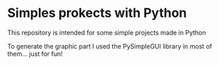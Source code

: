 # Simples prokects with Python
This repository is intended for some simple projects made in Python

To generate the graphic part I used the PySimpleGUI library in most of them... just for fun!

